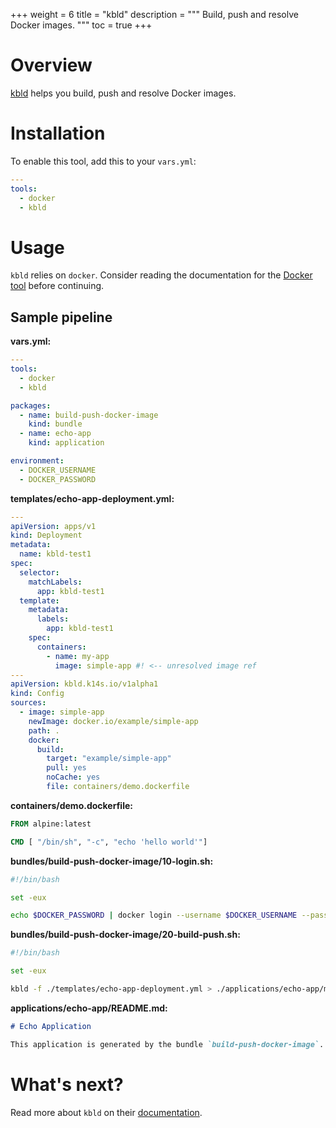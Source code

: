 +++
weight = 6
title = "kbld"
description = """
Build, push and resolve Docker images.
"""
toc = true
+++

# Overview

[kbld](https://carvel.dev/kbld) helps you build, push and resolve Docker images.

# Installation

To enable this tool, add this to your `vars.yml`:

```yaml
---
tools:
  - docker
  - kbld
```

# Usage

`kbld` relies on `docker`. Consider reading the documentation for the
[Docker tool](/docs/tools/docker/) before continuing.

## Sample pipeline

**vars.yml:**

```yaml
---
tools:
  - docker
  - kbld

packages:
  - name: build-push-docker-image
    kind: bundle
  - name: echo-app
    kind: application

environment:
  - DOCKER_USERNAME
  - DOCKER_PASSWORD
```

**templates/echo-app-deployment.yml:**

```yaml
---
apiVersion: apps/v1
kind: Deployment
metadata:
  name: kbld-test1
spec:
  selector:
    matchLabels:
      app: kbld-test1
  template:
    metadata:
      labels:
        app: kbld-test1
    spec:
      containers:
        - name: my-app
          image: simple-app #! <-- unresolved image ref
---
apiVersion: kbld.k14s.io/v1alpha1
kind: Config
sources:
  - image: simple-app
    newImage: docker.io/example/simple-app
    path: .
    docker:
      build:
        target: "example/simple-app"
        pull: yes
        noCache: yes
        file: containers/demo.dockerfile
```

**containers/demo.dockerfile:**

```dockerfile
FROM alpine:latest

CMD [ "/bin/sh", "-c", "echo 'hello world'"]
```

**bundles/build-push-docker-image/10-login.sh:**

```bash
#!/bin/bash

set -eux

echo $DOCKER_PASSWORD | docker login --username $DOCKER_USERNAME --password-stdin
```

**bundles/build-push-docker-image/20-build-push.sh:**

```bash
#!/bin/bash

set -eux

kbld -f ./templates/echo-app-deployment.yml > ./applications/echo-app/manifest.yml
```

**applications/echo-app/README.md:**

```markdown
# Echo Application

This application is generated by the bundle `build-push-docker-image`.
```

# What's next?

Read more about `kbld` on their
[documentation](https://carvel.dev/kbld/docs/latest/).
